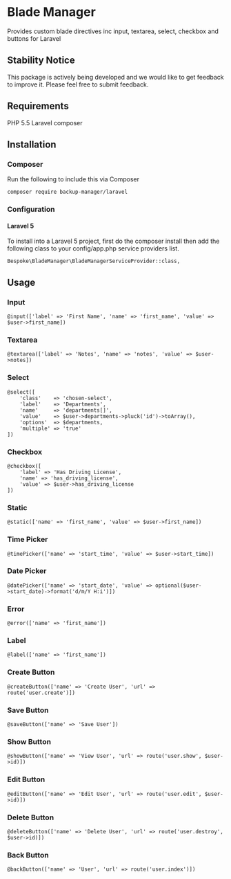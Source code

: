 # Blade Manager
Provides custom blade directives inc input, textarea, select, checkbox and buttons for Laravel

## Stability Notice
This package is actively being developed and we would like to get feedback to improve it. Please feel free to submit feedback.

## Requirements
PHP 5.5
Laravel
composer

## Installation

### Composer
Run the following to include this via Composer
```
composer require backup-manager/laravel
```

### Configuration
#### Laravel 5
To install into a Laravel 5 project, first do the composer install then add the following class to your config/app.php service providers list.
```
Bespoke\BladeManager\BladeManagerServiceProvider::class,
```


## Usage

### Input
```
@input(['label' => 'First Name', 'name' => 'first_name', 'value' => $user->first_name])
```

### Textarea
```
@textarea(['label' => 'Notes', 'name' => 'notes', 'value' => $user->notes])
```

### Select
```
@select([
    'class'    => 'chosen-select',
    'label'    => 'Departments',
    'name'     => 'departments[]',
    'value'    => $user->departments->pluck('id')->toArray(),
    'options'  => $departments,
    'multiple' => 'true'
])
```

### Checkbox
```
@checkbox([
    'label' => 'Has Driving License',
    'name' => 'has_driving_license',
    'value' => $user->has_driving_license
])
```

### Static
```
@static(['name' => 'first_name', 'value' => $user->first_name])
```

### Time Picker
```
@timePicker(['name' => 'start_time', 'value' => $user->start_time])
```

### Date Picker
```
@datePicker(['name' => 'start_date', 'value' => optional($user->start_date)->format('d/m/Y H:i')])
```

### Error
```
@error(['name' => 'first_name'])
```

### Label
```
@label(['name' => 'first_name'])
```

### Create Button
```
@createButton(['name' => 'Create User', 'url' => route('user.create')])
```

### Save Button
```
@saveButton(['name' => 'Save User'])
```

### Show Button
```
@showButton(['name' => 'View User', 'url' => route('user.show', $user->id)])
```

### Edit Button
```
@editButton(['name' => 'Edit User', 'url' => route('user.edit', $user->id)])
```

### Delete Button
```
@deleteButton(['name' => 'Delete User', 'url' => route('user.destroy', $user->id)])
```

### Back Button
```
@backButton(['name' => 'User', 'url' => route('user.index')])
```
